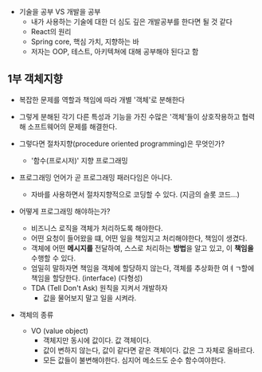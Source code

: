 
- 기술을 공부 VS 개발을 공부
	- 내가 사용하는 기술에 대한 더 심도 깊은 개발공부를 한다면 될 것 같다
	- React의 원리
	- Spring core, 핵심 가치, 지향하는 바
	- 저자는 OOP, 테스트, 아키텍쳐에 대해 공부해야 된다고 함

## 1부 객체지향

- 복잡한 문제를 역할과 책임에 따라 개별 '객체'로 분해한다
- 그렇게 분해된 각기 다른 특성과 기능을 가진 수많은 '객체'들이 상호작용하고 협력해 소프트웨어의 문제를 해결한다.

- 그렇다면 절차지향(procedure oriented programming)은 무엇인가?
	- '함수(프로시저)' 지향 프로그래밍

- 프로그래밍 언어가 곧 프로그래밍 패러다임은 아니다.
	- 자바를 사용하면서 절차지향적으로 코딩할 수 있다. (지금의 슬롯 코드...)

- 어떻게 프로그래밍 해야하는가?
	- 비즈니스 로직을 객체가 처리하도록 해야한다.
	- 어떤 요청이 들어왔을 떄, 어떤 일을 책임지고 처리해야한다, 책임이 생겼다.
	- 객체에 어떤 **메시지를** 전달하여, 스스로 처리하는 **방법**을 알고 있고, 이 **책임을** 수행할 수 있다. 
	- 엄밀히 말하자면 책임을 객체에 할당하지 않는다, 객체를 추상화한 여ㅕㄱ할에 책임을 할당한다. (interface) (다형성)
	- TDA (Tell Don't Ask) 원칙을 지켜서 개발하자
		- 값을 물어보지 말고 일을 시켜라.

- 객체의 종류
	- VO (value object)
		- 객체지만 동시에 값이다. 값 객체이다.
		- 값이 변하지 않는다, 값이 같다면 같은 객체이다. 값은 그 자체로 올바르다.
		- 모든 값들이 불변해야한다. 심지어 메소드도 순수 함수여야한다.